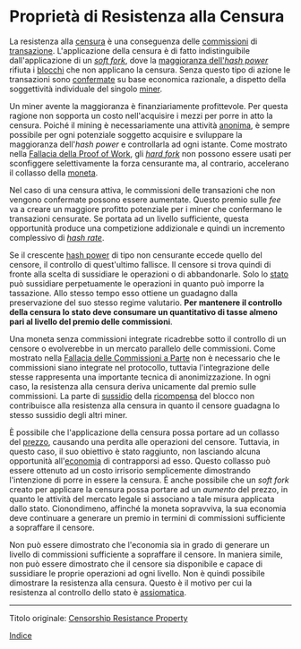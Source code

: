 # Proprietà di Resistenza alla Censura



La resistenza alla [censura](ch101-glossary.md#censura) è una conseguenza delle [commissioni](ch101-glossary.md#commissione-di-transazione-fee) di [transazione](ch101-glossary.md#transazione). L'applicazione della censura è di fatto indistinguibile dall'applicazione di un [_soft fork_](ch101-glossary.md#soft-fork), dove la [maggioranza dell'_hash power_](ch101-glossary.md#maggioranza-dellhash-power) rifiuta i [blocchi](ch101-glossary.md#blocco) che non applicano la censura. Senza questo tipo di azione le transazioni sono [confermate](ch101-glossary.md#conferma) su base economica razionale, a dispetto della soggettività individuale del singolo [miner](ch101-glossary.md#miner).

Un miner avente la maggioranza è finanziariamente profittevole. Per questa ragione non sopporta un costo nell'acquisire i mezzi per porre in atto la censura. Poiché il mining è necessariamente una attività [anonima](ch016-risk-sharing-principle.md), è sempre possibile per ogni potenziale soggetto acquisire e sviluppare la maggioranza dell'_hash power_ e controllarla ad ogni istante. Come mostrato nella [Fallacia della Proof of Work](ch073-proof-of-work-fallacy.md), gli [_hard fork_](ch101-glossary.md#hard-fork) non possono essere usati per sconfiggere selettivamente la forza censurante ma, al contrario, accelerano il collasso della [moneta](ch101-glossary.md#moneta).

Nel caso di una censura attiva, le commissioni delle transazioni che non vengono confermate possono essere aumentate. Questo premio sulle _fee_ va a creare un maggiore profitto potenziale per i miner che confermano le transazioni censurate. Se portata ad un livello sufficiente, questa opportunità produce una competizione addizionale e quindi un incremento complessivo di [_hash rate_](ch101-glossary.md#hash-rate).

Se il crescente [hash power](ch101-glossary.md#hash-power) di tipo non censurante eccede quello del censore, il controllo di quest'ultimo fallisce. Il censore si trova quindi di fronte alla scelta di sussidiare le operazioni o di abbandonarle. Solo lo [stato](ch101-glossary.md#stato) può sussidiare perpetuamente le operazioni in quanto può imporre la tassazione. Allo stesso tempo esso ottiene un guadagno dalla preservazione del suo stesso regime valutario. **Per mantenere il controllo della censura lo stato deve consumare un quantitativo di tasse almeno pari al livello del premio delle commissioni**.

Una moneta senza commissioni integrate ricadrebbe sotto il controllo di un censore o evolverebbe in un mercato parallelo delle commissioni. Come mostrato nella [Fallacia delle Commissioni a Parte](ch081-side-fee-fallacy.md) non è necessario che le commissioni siano integrate nel protocollo, tuttavia l'integrazione delle stesse rappresenta una importante tecnica di anonimizzazione. In ogni caso, la resistenza alla censura deriva unicamente dal premio sulle commissioni. La parte di [sussidio](ch101-glossary.md#sussidio-subsidy) della [ricompensa](ch101-glossary.md#ricompensa-reward) del blocco non contribuisce alla resistenza alla censura in quanto il censore guadagna lo stesso sussidio degli altri miner.

È possibile che l'applicazione della censura possa portare ad un collasso del [prezzo](ch101-glossary.md#prezzo), causando una perdita alle operazioni del censore. Tuttavia, in questo caso, il suo obiettivo è stato raggiunto, non lasciando alcuna opportunità all'[economia](ch101-glossary.md#economia) di contrapporsi ad esso. Questo collasso può essere ottenuto ad un costo irrisorio semplicemente dimostrando l'intenzione di porre in essere la censura. È anche possibile che un _soft fork_ creato per applicare la censura possa portare ad un *aumento* del prezzo, in quanto le attività del mercato legale si associano a tale misura applicata dallo stato. Cionondimeno, affinché la moneta sopravviva, la sua economia deve continuare a generare un premio in termini di commissioni sufficiente a sopraffare il censore.

Non può essere dimostrato che l'economia sia in grado di generare un livello di commissioni sufficiente a sopraffare il censore. In maniera simile, non può essere dimostrato che il censore sia disponibile e capace di sussidiare le proprie operazioni ad ogni livello. Non è quindi possibile dimostrare la resistenza alla censura. Questo è il motivo per cui la resistenza al controllo dello stato è [assiomatica](ch004-axiom-of-resistance.md).

---

Titolo originale: [Censorship Resistance Property](https://github.com/libbitcoin/libbitcoin-system/wiki/Censorship-Resistance-Property)

[Indice](/README.md)

